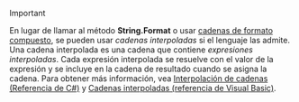 
> [!IMPORTANT] 
> En lugar de llamar al método **String.Format** o usar [cadenas de formato compuesto](~/docs/standard/base-types/composite-formatting.md), se pueden usar *cadenas interpoladas* si el lenguaje las admite. Una cadena interpolada es una cadena que contiene *expresiones interpoladas*. Cada expresión interpolada se resuelve con el valor de la expresión y se incluye en la cadena de resultado cuando se asigna la cadena. Para obtener más información, vea [Interpolación de cadenas (Referencia de C#)](~/docs/csharp/language-reference/tokens/interpolated.md) y [Cadenas interpoladas (referencia de Visual Basic)](~/docs/visual-basic/programming-guide/language-features/strings/interpolated-strings.md). 
